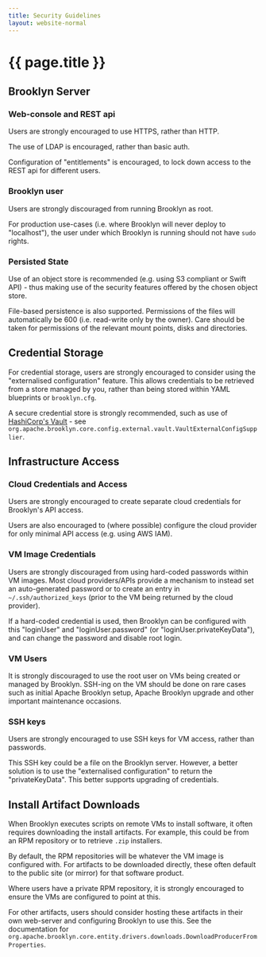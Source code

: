 ```yaml
---
title: Security Guidelines
layout: website-normal
---
```

# {{ page.title }}

## Brooklyn Server

### Web-console and REST api

Users are strongly encouraged to use HTTPS, rather than HTTP.

The use of LDAP is encouraged, rather than basic auth.

Configuration of "entitlements" is encouraged, to lock down access to the REST api for different 
users.


### Brooklyn user

Users are strongly discouraged from running Brooklyn as root.

For production use-cases (i.e. where Brooklyn will never deploy to "localhost"), the user under 
which Brooklyn is running should not have `sudo` rights.


### Persisted State

Use of an object store is recommended (e.g. using S3 compliant or Swift API) - thus making
use of the security features offered by the chosen object store.

File-based persistence is also supported. Permissions of the files will automatically
be 600 (i.e. read-write only by the owner). Care should be taken for permissions of the
relevant mount points, disks and directories.


## Credential Storage

For credential storage, users are strongly encouraged to consider using the "externalised 
configuration" feature. This allows credentials to be retrieved from a store managed by you, 
rather than being stored within YAML blueprints or `brooklyn.cfg`.

A secure credential store is strongly recommended, such as use of 
[HashiCorp's Vault](https://www.vaultproject.io) - see
`org.apache.brooklyn.core.config.external.vault.VaultExternalConfigSupplier`.


## Infrastructure Access

### Cloud Credentials and Access

Users are strongly encouraged to create separate cloud credentials for Brooklyn's API access.

Users are also encouraged to (where possible) configure the cloud provider for only minimal API 
access (e.g. using AWS IAM).

<!--
TODO: We should document the minimum requirements for AWS IAM required by Brooklyn
-->


### VM Image Credentials

Users are strongly discouraged from using hard-coded passwords within VM images. Most cloud 
providers/APIs provide a mechanism to instead set an auto-generated password or to create an 
entry in `~/.ssh/authorized_keys` (prior to the VM being returned by the cloud provider).

If a hard-coded credential is used, then Brooklyn can be configured with this "loginUser" and 
"loginUser.password" (or "loginUser.privateKeyData"), and can change the password and disable 
root login.


### VM Users

It is strongly discouraged to use the root user on VMs being created or managed by Brooklyn.
SSH-ing on the VM should be done on rare cases such as initial Apache Brooklyn setup,
Apache Brooklyn upgrade and other important maintenance occasions.

### SSH keys

Users are strongly encouraged to use SSH keys for VM access, rather than passwords.

This SSH key could be a file on the Brooklyn server. However, a better solution is to use the 
"externalised configuration" to return the "privateKeyData". This better supports upgrading of 
credentials.


## Install Artifact Downloads

When Brooklyn executes scripts on remote VMs to install software, it often requires downloading 
the install artifacts. For example, this could be from an RPM repository or to retrieve `.zip` 
installers.

By default, the RPM repositories will be whatever the VM image is configured with. For artifacts 
to be downloaded directly, these often default to the public site (or mirror) for that software 
product.

Where users have a private RPM repository, it is strongly encouraged to ensure the VMs are 
configured to point at this.

For other artifacts, users should consider hosting these artifacts in their own web-server and 
configuring Brooklyn to use this. See the documentation for 
`org.apache.brooklyn.core.entity.drivers.downloads.DownloadProducerFromProperties`.

